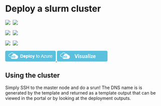 # Deploy a slurm cluster

<IMG SRC="https://azurequickstartsservice.blob.core.windows.net/badges/slurm/PublicLastTestDate.svg" />&nbsp;
<IMG SRC="https://azurequickstartsservice.blob.core.windows.net/badges/slurm/PublicDeployment.svg" />&nbsp;

<IMG SRC="https://azurequickstartsservice.blob.core.windows.net/badges/slurm/FairfaxLastTestDate.svg" />&nbsp;
<IMG SRC="https://azurequickstartsservice.blob.core.windows.net/badges/slurm/FairfaxDeployment.svg" />&nbsp;

<IMG SRC="https://azurequickstartsservice.blob.core.windows.net/badges/slurm/BestPracticeResult.svg" />&nbsp;
<IMG SRC="https://azurequickstartsservice.blob.core.windows.net/badges/slurm/CredScanResult.svg" />&nbsp;

<a href="https://portal.azure.com/#create/Microsoft.Template/uri/https%3A%2F%2Fraw.githubusercontent.com%2FAzure%2Fazure-quickstart-templates%2Fmaster%2Fslurm%2Fazuredeploy.json" target="_blank">
   <img alt="Deploy to Azure" src="https://raw.githubusercontent.com/Azure/azure-quickstart-templates/master/1-CONTRIBUTION-GUIDE/images/deploytoazure.png"/>
</a>
<a href="http://armviz.io/#/?load=https%3A%2F%2Fraw.githubusercontent.com%2FAzure%2Fazure-quickstart-templates%2Fmaster%2Fslurm%2Fazuredeploy.json" target="_blank">
    <img src="https://raw.githubusercontent.com/Azure/azure-quickstart-templates/master/1-CONTRIBUTION-GUIDE/images/visualizebutton.png"/>
</a>

## Using the cluster

Simply SSH to the master node and do a srun! The DNS name is is generated by the template and returned as a template output that can be viewed in the portal or by looking at the deployment outputs.

